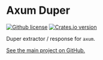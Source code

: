 # Axum Duper

[![Github license](https://img.shields.io/github/license/EpicEric/duper)](https://github.com/EpicEric/duper/blob/main/LICENSE)
[![Crates.io version](https://img.shields.io/crates/v/axum_duper?style=flat&logo=rust&logoColor=white&label=axum_duper)](https://crates.io/crates/axum_duper)

Duper extractor / response for `axum`.

[See the main project on GitHub.](https://github.com/EpicEric/duper)
